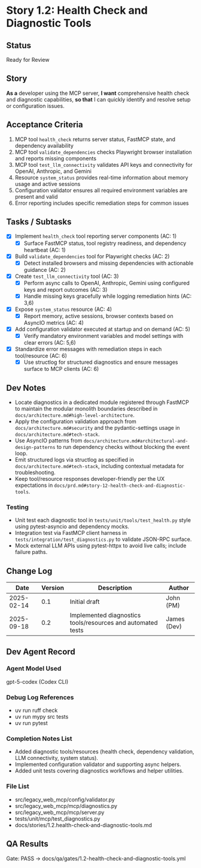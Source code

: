 # Story 1.2: Health Check and Diagnostic Tools

## Status
Ready for Review

## Story
**As a** developer using the MCP server,
**I want** comprehensive health check and diagnostic capabilities,
**so that** I can quickly identify and resolve setup or configuration issues.

## Acceptance Criteria
1. MCP tool `health_check` returns server status, FastMCP state, and dependency availability
2. MCP tool `validate_dependencies` checks Playwright browser installation and reports missing components
3. MCP tool `test_llm_connectivity` validates API keys and connectivity for OpenAI, Anthropic, and Gemini
4. Resource `system_status` provides real-time information about memory usage and active sessions
5. Configuration validator ensures all required environment variables are present and valid
6. Error reporting includes specific remediation steps for common issues

## Tasks / Subtasks
- [x] Implement `health_check` tool reporting server components (AC: 1)
  - [x] Surface FastMCP status, tool registry readiness, and dependency heartbeat (AC: 1)
- [x] Build `validate_dependencies` tool for Playwright checks (AC: 2)
  - [x] Detect installed browsers and missing dependencies with actionable guidance (AC: 2)
- [x] Create `test_llm_connectivity` tool (AC: 3)
  - [x] Perform async calls to OpenAI, Anthropic, Gemini using configured keys and report outcomes (AC: 3)
  - [x] Handle missing keys gracefully while logging remediation hints (AC: 3,6)
- [x] Expose `system_status` resource (AC: 4)
  - [x] Report memory, active sessions, browser contexts based on AsyncIO metrics (AC: 4)
- [x] Add configuration validator executed at startup and on demand (AC: 5)
  - [x] Verify mandatory environment variables and model settings with clear errors (AC: 5,6)
- [x] Standardize error messages with remediation steps in each tool/resource (AC: 6)
  - [x] Use structlog for structured diagnostics and ensure messages surface to MCP clients (AC: 6)

## Dev Notes
- Locate diagnostics in a dedicated module registered through FastMCP to maintain the modular monolith boundaries described in `docs/architecture.md#high-level-architecture`.
- Apply the configuration validation approach from `docs/architecture.md#security` and the pydantic-settings usage in `docs/architecture.md#tech-stack`.
- Use AsyncIO patterns from `docs/architecture.md#architectural-and-design-patterns` to run dependency checks without blocking the event loop.
- Emit structured logs via structlog as specified in `docs/architecture.md#tech-stack`, including contextual metadata for troubleshooting.
- Keep tool/resource responses developer-friendly per the UX expectations in `docs/prd.md#story-12-health-check-and-diagnostic-tools`.

### Testing
- Unit test each diagnostic tool in `tests/unit/tools/test_health.py` style using pytest-asyncio and dependency mocks.
- Integration test via FastMCP client harness in `tests/integration/test_diagnostics.py` to validate JSON-RPC surface.
- Mock external LLM APIs using pytest-httpx to avoid live calls; include failure paths.

## Change Log
| Date | Version | Description | Author |
|------|---------|-------------|--------|
| 2025-02-14 | 0.1 | Initial draft | John (PM) |
| 2025-09-18 | 0.2 | Implemented diagnostics tools/resources and automated tests | James (Dev) |

## Dev Agent Record

### Agent Model Used

gpt-5-codex (Codex CLI)

### Debug Log References

- uv run ruff check
- uv run mypy src tests
- uv run pytest

### Completion Notes List

- Added diagnostic tools/resources (health check, dependency validation, LLM connectivity, system status).
- Implemented configuration validator and supporting async helpers.
- Added unit tests covering diagnostics workflows and helper utilities.

### File List

- src/legacy_web_mcp/config/validator.py
- src/legacy_web_mcp/mcp/diagnostics.py
- src/legacy_web_mcp/mcp/server.py
- tests/unit/mcp/test_diagnostics.py
- docs/stories/1.2.health-check-and-diagnostic-tools.md

## QA Results

Gate: PASS → docs/qa/gates/1.2-health-check-and-diagnostic-tools.yml